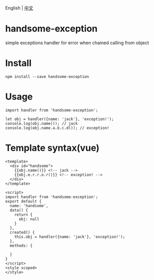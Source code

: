 English | [中文](https://github.com/HandsomeWalker/handsome-exception/blob/master/README_zh.md)
# handsome-exception
simple exceptions handler for error when chained calling from object
# Install
```
npm install --save handsome-exception
```
# Usage
```
import handler from 'handsome-exception';

let obj = handler({name: 'jack'}, 'exception!');
console.log(obj.name()); // jack
console.log(obj.name.a.b.c.d()); // exception!
```
# Template syntax(vue)
```
<template>
  <div id="handsome">
    {{obj.name()}} <!-- jack -->
    {{obj.e.r.r.o.r()}} <!-- exception! -->
  </div>
</template>

<script>
import handler from 'handsome-exception';
export default {
  name: 'handsome',
  data() {
    return {
      obj: null
    }
  },
  created() {
    this.obj = handler({name: 'jack'}, 'exception!');
  },
  methods: {

  }
}
</script>
<style scoped>
</style>
```